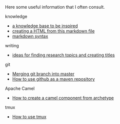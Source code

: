 Here some useful information that I often consult.

knowledge
* [a knowledge base to be inspired](https://github.com/nikitavoloboev)
* [creating a HTML from this markdown file](https://www.portent.com/blog/copywriting/content-strategy/atom-markdown.htm)
* [markdown syntax](https://gist.github.com/cleberjamaral/e07ac280068a88b99933081939f27ca8)

writing
* [ideas for finding research topics and creating titles](https://www.portent.com/tools/title-maker)

git
* [Merging git branch into master](https://gist.github.com/cleberjamaral/94410e296e80aa66f0d38c88ca5234fe)
* [How to use github as a maven repository](https://gist.github.com/cleberjamaral/6c9b0a615e51e26c94ffe407a641f531)

Apache Camel
* [How to create a camel component from archetype](https://gist.github.com/cleberjamaral/2914b691085cfaa6a163b7ba39d75af8)

tmux
* [How to use tmux](https://gist.github.com/cleberjamaral/5ac549e099a3f5de947c0064a2a30450)
